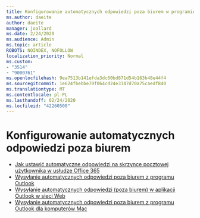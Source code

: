 ```yaml
---
title: Konfigurowanie automatycznych odpowiedzi poza biurem w programie Outlook
ms.author: daeite
author: daeite
manager: joallard
ms.date: 2/24/2020
ms.audience: Admin
ms.topic: article
ROBOTS: NOINDEX, NOFOLLOW
localization_priority: Normal
ms.custom:
- "3514"
- "9000761"
ms.openlocfilehash: 9ea7513b141efda3dc60bd871d54b163b48e44f4
ms.sourcegitcommit: 1e624fbebbe70f064cd24e3347d70a75caedf840
ms.translationtype: MT
ms.contentlocale: pl-PL
ms.lasthandoff: 02/24/2020
ms.locfileid: "42260508"
---
```

# <a name="set-up-out-of-office-automatic-replies"></a>Konfigurowanie automatycznych odpowiedzi poza biurem

- [Jak ustawić automatyczne odpowiedzi na skrzynce pocztowej użytkownika w usłudze Office 365](https://docs.microsoft.com/exchange/troubleshoot/configure-mailboxes/set-automatic-replies)
- [Wysyłanie automatycznych odpowiedzi poza biurem z programu Outlook](https://support.office.com/article/9742f476-5348-4f9f-997f-5e208513bd67)
- [Wysyłanie automatycznych odpowiedzi (poza biurem) w aplikacji Outlook w sieci Web](https://support.office.com/article/0c193ab0-b9e1-4058-84be-a5b014242290)
- [Wysyłanie automatycznych odpowiedzi poza biurem z programu Outlook dla komputerów Mac](https://support.office.com/article/4e07ab75-beda-4f9e-bcdc-44471ebacdee)